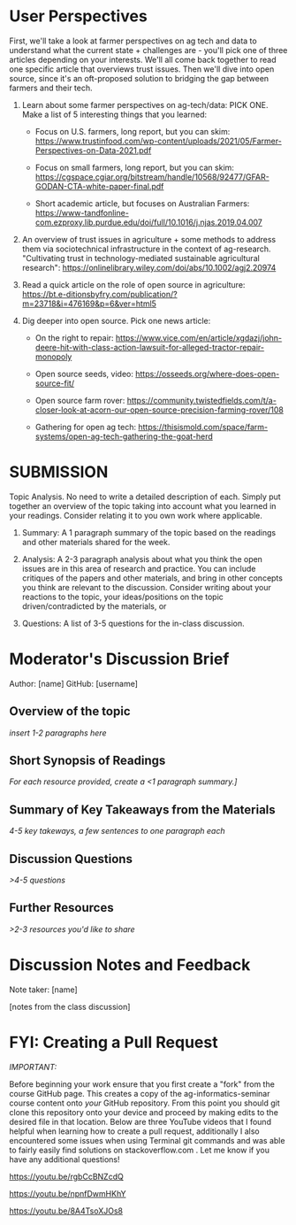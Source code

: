 # User Perspectives

First, we'll take a look at farmer perspectives on ag tech and data to understand what the current state + challenges are - you'll pick one of three articles depending on your interests. We'll all come back together to read one specific article that overviews trust issues. Then we'll dive into open source, since it's an oft-proposed solution to bridging the gap between farmers and their tech.

1. Learn about some farmer perspectives on ag-tech/data:
PICK ONE. Make a list of 5 interesting things that you learned: 
	- Focus on U.S. farmers, long report, but you can skim: https://www.trustinfood.com/wp-content/uploads/2021/05/Farmer-Perspectives-on-Data-2021.pdf

	- Focus on small farmers, long report, but you can skim: https://cgspace.cgiar.org/bitstream/handle/10568/92477/GFAR-GODAN-CTA-white-paper-final.pdf 

	- Short academic article, but focuses on Australian Farmers: https://www-tandfonline-com.ezproxy.lib.purdue.edu/doi/full/10.1016/j.njas.2019.04.007


2. An overview of trust issues in agriculture + some methods to address them via sociotechnical infrastructure in the context of ag-research. "Cultivating trust in technology-mediated sustainable agricultural research": https://onlinelibrary.wiley.com/doi/abs/10.1002/agj2.20974


3. Read a quick article on the role of open source in agriculture: https://bt.e-ditionsbyfry.com/publication/?m=23718&i=476169&p=6&ver=html5

4. Dig deeper into open source. Pick one news article:
	- On the right to repair: https://www.vice.com/en/article/xgdazj/john-deere-hit-with-class-action-lawsuit-for-alleged-tractor-repair-monopoly

	- Open source seeds, video: https://osseeds.org/where-does-open-source-fit/

	- Open source farm rover: https://community.twistedfields.com/t/a-closer-look-at-acorn-our-open-source-precision-farming-rover/108

	- Gathering for open ag tech: https://thisismold.com/space/farm-systems/open-ag-tech-gathering-the-goat-herd


# SUBMISSION

Topic Analysis. No need to write a detailed description of each. Simply put together an overview of the topic taking into account what you learned in your readings. Consider relating it to you own work where applicable. 

1. Summary: A 1 paragraph summary of the topic based on the readings and other materials shared for the week.

2. Analysis: A 2-3 paragraph analysis about what you think the open issues are in this area of research and practice. You can include critiques of the papers and other materials, and bring in other concepts you think are relevant to the discussion. Consider writing about your reactions to the topic, your ideas/positions on the topic driven/contradicted by the materials, or 

3. Questions: A list of 3-5 questions for the in-class discussion.

# Moderator's Discussion Brief
Author: [name]
GitHub: [username]

## Overview of the topic

*insert 1-2 paragraphs here*

## Short Synopsis of Readings

*For each resource provided, create a <1 paragraph summary.]*

## Summary of Key Takeaways from the Materials

*4-5 key takeways, a few sentences to one paragraph each*

## Discussion Questions

*>4-5 questions*

## Further Resources

*>2-3 resources you'd like to share*


# Discussion Notes and Feedback
Note taker: [name]

[notes from the class discussion]


# FYI: Creating a Pull Request

*IMPORTANT:*

Before beginning your work ensure that you first create a "fork" from the course GitHub page. This creates a copy of the ag-informatics-seminar course content onto *your* GitHub repository. From this point you should git clone this repository onto your device and proceed by making edits to the desired file in that location. Below are three YouTube videos that I found helpful when learning how to create a pull request, additionally I also encountered some issues when using Terminal git commands and was able to fairly easily find solutions on stackoverflow.com . Let me know if you have any additional questions!

https://youtu.be/rgbCcBNZcdQ

https://youtu.be/npnfDwmHKhY

https://youtu.be/8A4TsoXJOs8

